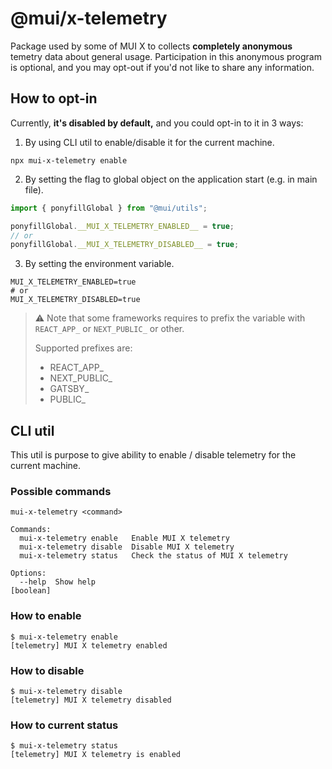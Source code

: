 # @mui/x-telemetry

Package used by some of MUI X to collects **completely anonymous** temetry data about general usage. Participation in this anonymous program is optional, and you may opt-out if you'd not like to share any information.

## How to opt-in

Currently, **it's disabled by default,** and you could opt-in to it in 3 ways:
1. By using CLI util to enable/disable it for the current machine.
```shell
npx mui-x-telemetry enable
```

2. By setting the flag to global object on the application start (e.g. in main file).
```js
import { ponyfillGlobal } from "@mui/utils";

ponyfillGlobal.__MUI_X_TELEMETRY_ENABLED__ = true;
// or
ponyfillGlobal.__MUI_X_TELEMETRY_DISABLED__ = true;
```

3. By setting the environment variable.
```dotenv
MUI_X_TELEMETRY_ENABLED=true
# or
MUI_X_TELEMETRY_DISABLED=true
```
> ⚠️ Note that some frameworks requires to prefix the variable with `REACT_APP_` or `NEXT_PUBLIC_` or other.
>
> Supported prefixes are:
> - REACT_APP_
> - NEXT_PUBLIC_
> - GATSBY_
> - PUBLIC_

## CLI util

This util is purpose to give ability to enable / disable telemetry for the current machine.

### Possible commands

```
mui-x-telemetry <command>

Commands:
  mui-x-telemetry enable   Enable MUI X telemetry
  mui-x-telemetry disable  Disable MUI X telemetry
  mui-x-telemetry status   Check the status of MUI X telemetry

Options:
  --help  Show help                                                    [boolean]
```

### How to enable
```shell
$ mui-x-telemetry enable
[telemetry] MUI X telemetry enabled
```

### How to disable
```shell
$ mui-x-telemetry disable
[telemetry] MUI X telemetry disabled
```

### How to current status 
```shell
$ mui-x-telemetry status
[telemetry] MUI X telemetry is enabled
```
